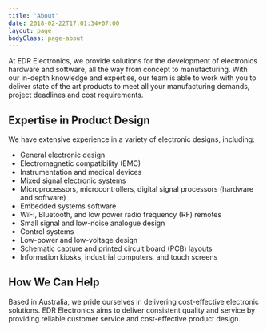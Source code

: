 ```yaml
---
title: 'About'
date: 2018-02-22T17:01:34+07:00
layout: page
bodyClass: page-about
---
```


At EDR Electronics, we provide solutions for the development of electronics hardware and software, 
all the way from concept to manufacturing. With our  in-depth knowledge and expertise, 
our team is able to work with you to deliver state of the art products 
to meet all your manufacturing demands, project deadlines and cost requirements.

## Expertise in Product Design

We have extensive experience in a variety of electronic designs, including:

- General electronic design
- Electromagnetic compatibility (EMC)
- Instrumentation and medical devices
- Mixed signal electronic systems
- Microprocessors, microcontrollers, digital signal processors (hardware and software) 
- Embedded systems software
- WiFi, Bluetooth, and low power radio frequency (RF) remotes
- Small signal and low-noise analogue design
- Control systems
- Low-power and low-voltage design 
- Schematic capture and printed circuit board (PCB) layouts
- Information kiosks, industrial computers, and touch screens

## How We Can Help

Based in Australia, we pride ourselves in delivering cost-effective electronic solutions.
EDR Electronics aims to deliver consistent quality and service by providing reliable customer service
and cost-effective product design.


